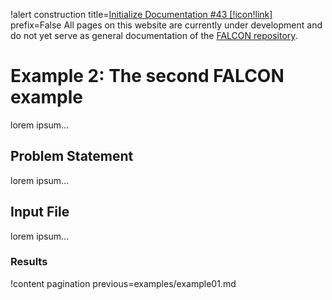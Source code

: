 !alert construction title=[Initialize Documentation #43 [!icon!link]](https://github.com/idaholab/falcon/issues/43) prefix=False
All pages on this website are currently under development and do not yet serve as general documentation of the [FALCON repository](https://github.com/idaholab/falcon).

# Example 2: The second FALCON example

lorem ipsum...

## Problem Statement

lorem ipsum...

## Input File

lorem ipsum...

### Results

!content pagination previous=examples/example01.md

